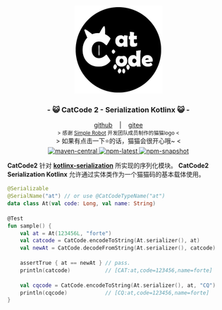 <div align="center">
    <img src="../../.catcode2/logo.png" alt="catcode logo"/>
    <h3>
        - 😺 CatCode 2 - Serialization Kotlinx 😺 -
    </h3>
    <span>
        <a href="https://github.com/ForteScarlet/CatCode2" target="_blank">github</a>
    </span> 
    &nbsp;&nbsp; | &nbsp;&nbsp;
    <span>
        <a href="https://gitee.com/ForteScarlet/CatCode2" target="_blank">gitee</a>
    </span> <br />
    <small> &gt; 感谢 <a href="https://github.com/ForteScarlet/simpler-robot" target="_blank">Simple Robot</a> 开发团队成员制作的猫猫logo &lt; </small> <br />
    &gt; 如果有点击一下⭐的话，猫猫会很开心哦~ &lt; <br />
    <a href="https://repo1.maven.org/maven2/love/forte/catcode2/" target="_blank" >
        <img src="https://img.shields.io/maven-central/v/love.forte.catcode2/catcode2-core" alt="maven-central" />
    </a>
    <a href="https://www.npmjs.com/package/@catcode2/core" target="_blank" >
            <img src="https://img.shields.io/npm/v/@catcode2/core/latest" alt="npm-latest" />
    </a>
    <a href="https://www.npmjs.com/package/@catcode2/core" target="_blank" >
        <img src="https://img.shields.io/npm/v/@catcode2/core/snapshot" alt="npm-snapshot" />
    </a>

</div>

**CatCode2** 针对 [**kotlinx-serialization**](https://github.com/Kotlin/kotlinx.serialization) 所实现的序列化模块。
**CatCode2 Serialization Kotlinx** 允许通过实体类作为一个猫猫码的基本载体使用。

```kotlin
@Serializable
@SerialName("at") // or use @CatCodeTypeName("at")
data class At(val code: Long, val name: String)

@Test
fun sample() {
    val at = At(123456L, "forte")
    val catcode = CatCode.encodeToString(At.serializer(), at)
    val newAt = CatCode.decodeFromString(At.serializer(), catcode)
    
    assertTrue { at == newAt } // pass.
    println(catcode)           // [CAT:at,code=123456,name=forte]
    
    val cqcode = CatCode.encodeToString(At.serializer(), at, "CQ")
    println(cqcode)            // [CQ:at,code=123456,name=forte]
}
```
